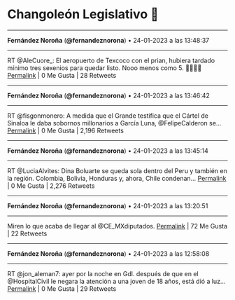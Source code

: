 # Changoleón Legislativo 🙈
*****
**Fernández Noroña** (**@fernandeznorona**) • 24-01-2023 a las 13:48:37
*****
RT @AleCuore_: El aeropuerto de Texcoco con el prian, hubiera tardado mínimo tres sexenios para quedar listo. Nooo menos como 5. 🤣🤣🤣🤣
[Permalink](https://twitter.com/fernandeznorona/status/1618002858187816960) | 0 Me Gusta | 28 Retweets
*****
**Fernández Noroña** (**@fernandeznorona**) • 24-01-2023 a las 13:46:42
*****
RT @fisgonmonero: A medida que el Grande testifica que el Cártel de Sinaloa le daba sobornos millonarios a García Luna, @FelipeCalderon se…
[Permalink](https://twitter.com/fernandeznorona/status/1618002377222815748) | 0 Me Gusta | 2,196 Retweets
*****
**Fernández Noroña** (**@fernandeznorona**) • 24-01-2023 a las 13:45:14
*****
RT @LuciaAlvites: Dina Boluarte se queda sola dentro del Peru y también en la región. Colombia, Bolivia, Honduras y, ahora, Chile condenan…
[Permalink](https://twitter.com/fernandeznorona/status/1618002010217021444) | 0 Me Gusta | 2,276 Retweets
*****
**Fernández Noroña** (**@fernandeznorona**) • 24-01-2023 a las 13:20:51
*****
Miren lo que acaba de llegar al ⁦@CE_MXdiputados⁩.
[Permalink](https://twitter.com/fernandeznorona/status/1617995871676944384) | 72 Me Gusta | 22 Retweets
*****
**Fernández Noroña** (**@fernandeznorona**) • 24-01-2023 a las 12:58:08
*****
RT @jon_aleman7: ayer por la noche en Gdl. después de que en el @HospitalCivil le negara la atención a una joven de 18 años, está dió a luz…
[Permalink](https://twitter.com/fernandeznorona/status/1617990156899975168) | 0 Me Gusta | 29 Retweets